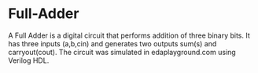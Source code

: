 # Full-Adder
A Full Adder is a digital circuit that performs addition of three binary bits.
It has three inputs (a,b,cin) and generates two outputs sum(s) and carryout(cout). 
The circuit was simulated in edaplayground.com using Verilog HDL.

